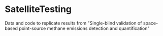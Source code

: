 # SatelliteTesting
Data and code to replicate results from "Single-blind validation of space-based point-source methane emissions detection and quantification"
